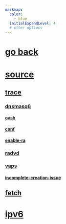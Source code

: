 ```yaml
---
markmap:
  color:
    - blue
  initialExpandLevel: 4
  # other options
---
```


# [go back](../index.html)
# [source](source/index.html)
## [trace](source/trace/index.html)
### [dnsmasq6](source/trace/dnsmasq6/index.html)
#### [ovsh](source/trace/dnsmasq6/ovsh/index.html)
#### [conf](source/trace/dnsmasq6/conf/index.html)
#### [enable-ra](source/trace/dnsmasq6/enable-ra/index.html)
### [radvd](source/trace/radvd/index.html)
### [vaps](source/trace/vaps/index.html)
#### [incomplete-creation-issue](source/trace/vaps/incomplete-creation-issue/index.html)
## [fetch](source/fetch/index.html)
# [ipv6](ipv6/index.html)
